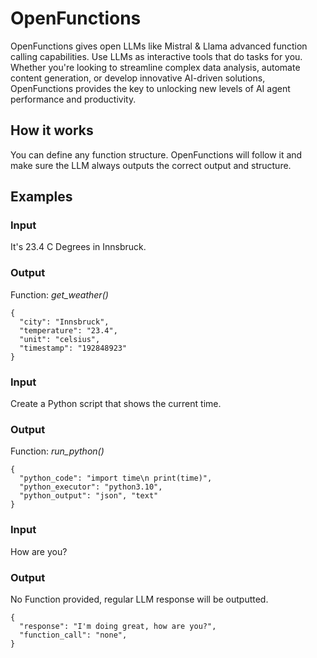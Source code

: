 # OpenFunctions
OpenFunctions gives open LLMs like Mistral & Llama advanced function calling capabilities.
Use LLMs as interactive tools that do tasks for you. Whether you're looking to streamline complex data analysis, automate content generation, or develop innovative AI-driven solutions, OpenFunctions provides the key to unlocking new levels of AI agent performance and productivity.
## How it works
You can define any function structure. OpenFunctions will follow it and make sure the LLM always outputs the correct output and structure. 
## Examples
### Input
It's 23.4 C Degrees in Innsbruck.
### Output
Function: *get_weather()*
```
{
  "city": "Innsbruck",
  "temperature": "23.4",
  "unit": "celsius",
  "timestamp": "192848923"
}
```
### Input
Create a Python script that shows the current time.
### Output
Function: *run_python()*
```
{
  "python_code": "import time\n print(time)",
  "python_executor": "python3.10",
  "python_output": "json", "text"
}
```
### Input
How are you?
### Output
No Function provided, regular LLM response will be outputted.
```
{
  "response": "I'm doing great, how are you?",
  "function_call": "none",
}
```
